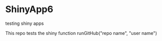 # ShinyApp6
testing shiny apps

This repo tests the shiny function runGitHub("repo name", "user name")
